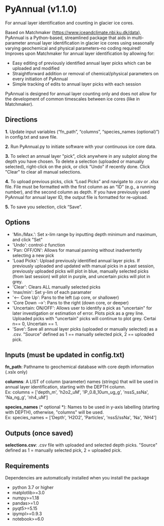 # PyAnnual (v1.1.0)
For annual layer identification and counting in glacier ice cores.

Based on Matchmaker (https://www.iceandclimate.nbi.ku.dk/data), PyAnnual is a Python-based, streamlined package that aids in multi-parameter annual layer identification in glacier ice cores using seasonally varying geochemical and physical parameters–no coding required! Improves upon Matchmaker for annual layer identification by allowing for:

* Easy editing of previously identified annual layer picks which can be uploaded and modified
* Straightforward addition or removal of chemical/physical parameters on every initiation of PyAnnual
* Simple tracking of edits to annual layer picks with each session

PyAnnual is designed for annual layer counting only and does not allow for the development of common timescales between ice cores (like in Matchmaker).

## Directions

**1.** Update input variables (“fn_path”, “columns”, “species_names (optional)”) in config.txt and save file.
   
**2.** Run PyAnnual.py to initiate software with your continuous ice core data.

**3.** To select an annual layer "pick", click anywhere in any subplot along the depth you have chosen. To delete a selection (uploaded or manually selected), right-click on the pick, or click   "Undo" if recently done. Click "Clear" to clear all manual selections.

**4.** To upload previous picks, click “Load Picks” and navigate to .csv or .xlsx file. File must be formatted with the first column as an “ID” (e.g., a running number), and the second column as depth. If you have previously used PyAnnual for annual layer ID, the output file is formatted for re-upload.
   
**5.** To save you selection, click “Save”.

## Options

* 'Min./Max.': Set x-lim range by inputting depth minimum and maximum, and click "Set"
* 'Undo': control-z function
* 'Pan: OFF/ON': Allows for manual panning without inadvertently selecting a new pick
* 'Load Picks': Upload previously identified annual layer picks. If previously uploaded  and updated with manual picks in a past session, previously uploaded picks will plot in blue, manually selected picks (from last session) will plot in purple, and uncertain picks will plot in grey.
* 'Clear': Clears ALL manually selected picks
* ‘max/min': Set y-lim of each paramater
* '<– Core Up': Pans to the left (up core, or shallower)
* 'Core Down –>': Pans to the right (down core, or deeper)
* 'Uncertain: ON/OFF': Allows user to identify a pick as "uncertain" for later investigation or estimation of error. Plots pick as a grey line. Uploaded picks with "uncertain" picks will continue to plot grey. Certai n== 0, Uncertain == 1.
* 'Save': Save all annual layer picks (uploaded or manually selected) as a .csv. "Source" defined as 1 == manually selected pick, 2 == uploaded pick.

## Inputs (must be updated in config.txt)

**fn_path**:  Pathname to geochemical database with core depth information (.xslx only)

**columns**:  A LIST of column (parameter) names (strings) that will be used in annual layer identification, starting with the DEPTH column.<br/>Ex: columns = ['depth_m', 'h2o2_uM', 'IP_0.8_10um_ug_g', 'nssS_ssNa', 'Na_ng_g', 'nh4_uM']

**species_names** (* optional *): Names to be used in y-axis labelling (starting with DEPTH), otherwise, "columns" will be used.<br/>Ex: species_names = ['Depth', 'H2O2', 'Particles', 'nssS/ssNa', 'Na', 'NH4']

## Outputs (once saved)
    
**selections.csv**: .csv file with uploaded and selected depth picks. "Source" defined as 1 = manually selected pick, 2 = uploaded pick.

## Requirements
Dependencies are automatically installed when you install the package
* python 3.7 or higher
* matplotlib>=3.0
* numpy>=1.18
* pandas>=1.0
* pyqt5>=5.15
* ipympl>=0.9.3
* notebook>=6.0
